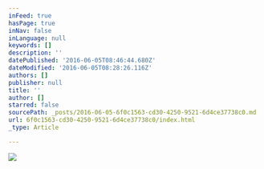 ```yaml
---
inFeed: true
hasPage: true
inNav: false
inLanguage: null
keywords: []
description: ''
datePublished: '2016-06-05T08:46:44.680Z'
dateModified: '2016-06-05T08:28:26.116Z'
authors: []
publisher: null
title: ''
author: []
starred: false
sourcePath: _posts/2016-06-05-6f0c1563-cd30-4250-9521-6d4ce37738c0.md
url: 6f0c1563-cd30-4250-9521-6d4ce37738c0/index.html
_type: Article

---
```

![](https://the-grid-user-content.s3-us-west-2.amazonaws.com/a9c7ca40-170d-450b-8233-c56f1e74028f.jpg)
